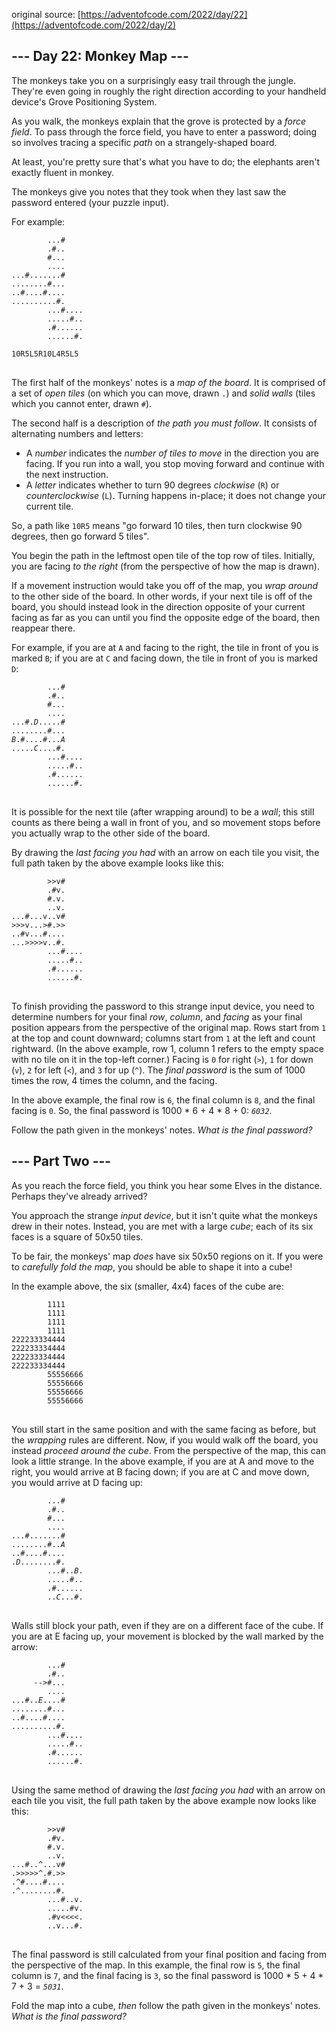 original source: [https://adventofcode.com/2022/day/22](https://adventofcode.com/2022/day/2)
## --- Day 22: Monkey Map ---
The monkeys take you on a surprisingly easy trail through the jungle. They're even going in roughly the right direction according to your handheld device's Grove Positioning System.

As you walk, the monkeys explain that the grove is protected by a <em>force field</em>. To pass through the force field, you have to enter a password; doing so involves tracing a specific <em>path</em> on a strangely-shaped board.

At least, you're pretty sure that's what you have to do; the elephants aren't exactly fluent in monkey.

The monkeys give you notes that they took when they last saw the password entered (your puzzle input).

For example:

<pre>
<code>        ...#
        .#..
        #...
        ....
...#.......#
........#...
..#....#....
..........#.
        ...#....
        .....#..
        .#......
        ......#.

10R5L5R10L4R5L5
</code>
</pre>

The first half of the monkeys' notes is a <em>map of the board</em>. It is comprised of a set of <em>open tiles</em> (on which you can move, drawn <code>.</code>) and <em>solid walls</em> (tiles which you cannot enter, drawn <code>#</code>).

The second half is a description of <em>the path you must follow</em>. It consists of alternating numbers and letters:


- A <em>number</em> indicates the <em>number of tiles to move</em> in the direction you are facing. If you run into a wall, you stop moving forward and continue with the next instruction.
- A <em>letter</em> indicates whether to turn 90 degrees <em>clockwise</em> (<code>R</code>) or <em>counterclockwise</em> (<code>L</code>). Turning happens in-place; it does not change your current tile.

So, a path like <code>10R5</code> means "go forward 10 tiles, then turn clockwise 90 degrees, then go forward 5 tiles".

You begin the path in the leftmost open tile of the top row of tiles. Initially, you are facing <em>to the right</em> (from the perspective of how the map is drawn).

If a movement instruction would take you off of the map, you <em>wrap around</em> to the other side of the board. In other words, if your next tile is off of the board, you should instead look in the direction opposite of your current facing as far as you can until you find the opposite edge of the board, then reappear there.

For example, if you are at <code>A</code> and facing to the right, the tile in front of you is marked <code>B</code>; if you are at <code>C</code> and facing down, the tile in front of you is marked <code>D</code>:

<pre>
<code>        ...#
        .#..
        #...
        ....
...#.<em>D</em>.....#
........#...
<em>B</em>.#....#...<em>A</em>
.....<em>C</em>....#.
        ...#....
        .....#..
        .#......
        ......#.
</code>
</pre>

It is possible for the next tile (after wrapping around) to be a <em>wall</em>; this still counts as there being a wall in front of you, and so movement stops before you actually wrap to the other side of the board.

By drawing the <em>last facing you had</em> with an arrow on each tile you visit, the full path taken by the above example looks like this:

<pre>
<code>        >>v#    
        .#v.    
        #.v.    
        ..v.    
...#...v..v#    
>>>v...<em>></em>#.>>    
..#v...#....    
...>>>>v..#.    
        ...#....
        .....#..
        .#......
        ......#.
</code>
</pre>

To finish providing the password to this strange input device, you need to determine numbers for your final <em>row</em>, <em>column</em>, and <em>facing</em> as your final position appears from the perspective of the original map. Rows start from <code>1</code> at the top and count downward; columns start from <code>1</code> at the left and count rightward. (In the above example, row 1, column 1 refers to the empty space with no tile on it in the top-left corner.) Facing is <code>0</code> for right (<code>></code>), <code>1</code> for down (<code>v</code>), <code>2</code> for left (<code><</code>), and <code>3</code> for up (<code>^</code>). The <em>final password</em> is the sum of 1000 times the row, 4 times the column, and the facing.

In the above example, the final row is <code>6</code>, the final column is <code>8</code>, and the final facing is <code>0</code>. So, the final password is 1000 * 6 + 4 * 8 + 0: <code><em>6032</em></code>.

Follow the path given in the monkeys' notes. <em>What is the final password?</em>


## --- Part Two ---
As you reach the force field, you think you hear some Elves in the distance. Perhaps they've already arrived?

You approach the strange <em>input device</em>, but it isn't quite what the monkeys drew in their notes. Instead, you are met with a large <em>cube</em>; each of its six faces is a square of 50x50 tiles.

To be fair, the monkeys' map <em>does</em> have six 50x50 regions on it. If you were to <em>carefully fold the map</em>, you should be able to shape it into a cube!

In the example above, the six (smaller, 4x4) faces of the cube are:

<pre>
<code>        1111
        1111
        1111
        1111
222233334444
222233334444
222233334444
222233334444
        55556666
        55556666
        55556666
        55556666
</code>
</pre>

You still start in the same position and with the same facing as before, but the <em>wrapping</em> rules are different. Now, if you would walk off the board, you instead <em>proceed around the cube</em>. From the perspective of the map, this can look a little strange. In the above example, if you are at A and move to the right, you would arrive at B facing down; if you are at C and move down, you would arrive at D facing up:

<pre>
<code>        ...#
        .#..
        #...
        ....
...#.......#
........#..<em>A</em>
..#....#....
.<em>D</em>........#.
        ...#..<em>B</em>.
        .....#..
        .#......
        ..<em>C</em>...#.
</code>
</pre>

Walls still block your path, even if they are on a different face of the cube. If you are at E facing up, your movement is blocked by the wall marked by the arrow:

<pre>
<code>        ...#
        .#..
     <em>-->#</em>...
        ....
...#..<em>E</em>....#
........#...
..#....#....
..........#.
        ...#....
        .....#..
        .#......
        ......#.
</code>
</pre>

Using the same method of drawing the <em>last facing you had</em> with an arrow on each tile you visit, the full path taken by the above example now looks like this:

<pre>
<code>        >>v#    
        .#v.    
        #.v.    
        ..v.    
...#..<em>^</em>...v#    
.>>>>>^.#.>>    
.^#....#....    
.^........#.    
        ...#..v.
        .....#v.
        .#v<<<<.
        ..v...#.
</code>
</pre>

The final password is still calculated from your final position and facing from the perspective of the map. In this example, the final row is <code>5</code>, the final column is <code>7</code>, and the final facing is <code>3</code>, so the final password is 1000 * 5 + 4 * 7 + 3 = <code><em>5031</em></code>.

Fold the map into a cube, <em>then</em> follow the path given in the monkeys' notes. <em>What is the final password?</em>